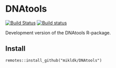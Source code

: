 # DNAtools

[![Build Status](https://travis-ci.org/mikldk/DNAtools.svg?branch=master)](https://travis-ci.org/mikldk/DNAtools)
[![Build status](https://ci.appveyor.com/api/projects/status/1861od7todeskm5p/branch/master?svg=true)](https://ci.appveyor.com/project/mikldk/DNAtools/branch/master)

Development version of the DNAtools R-package.

## Install

`remotes::install_github("mikldk/DNAtools")`

